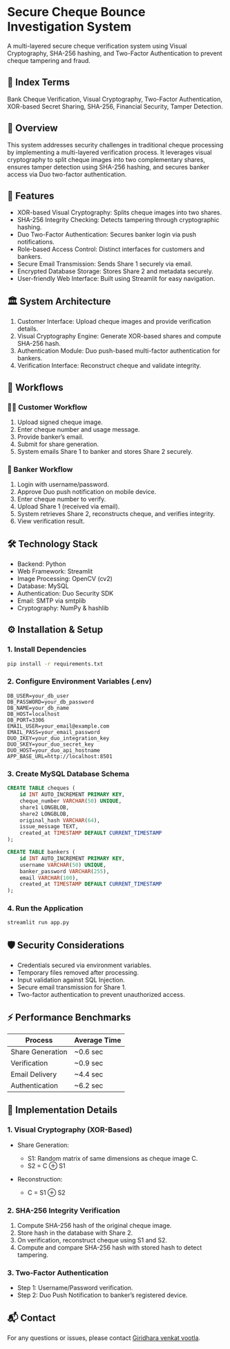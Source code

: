 # Secure Cheque Bounce Investigation System

A multi-layered secure cheque verification system using Visual Cryptography, SHA-256 hashing, and Two-Factor Authentication to prevent cheque tampering and fraud.

## 📑 Index Terms

Bank Cheque Verification, Visual Cryptography, Two-Factor Authentication, XOR-based Secret Sharing, SHA-256, Financial Security, Tamper Detection.

## 📝 Overview

This system addresses security challenges in traditional cheque processing by implementing a multi-layered verification process. It leverages visual cryptography to split cheque images into two complementary shares, ensures tamper detection using SHA-256 hashing, and secures banker access via Duo two-factor authentication.

## 🚀 Features

- XOR-based Visual Cryptography: Splits cheque images into two shares.
- SHA-256 Integrity Checking: Detects tampering through cryptographic hashing.
- Duo Two-Factor Authentication: Secures banker login via push notifications.
- Role-based Access Control: Distinct interfaces for customers and bankers.
- Secure Email Transmission: Sends Share 1 securely via email.
- Encrypted Database Storage: Stores Share 2 and metadata securely.
- User-friendly Web Interface: Built using Streamlit for easy navigation.

## 🏛️ System Architecture

1. Customer Interface: Upload cheque images and provide verification details.
2. Visual Cryptography Engine: Generate XOR-based shares and compute SHA-256 hash.
3. Authentication Module: Duo push-based multi-factor authentication for bankers.
4. Verification Interface: Reconstruct cheque and validate integrity.

## 🔄 Workflows

### 🧑‍💼 Customer Workflow

1. Upload signed cheque image.
2. Enter cheque number and usage message.
3. Provide banker’s email.
4. Submit for share generation.
5. System emails Share 1 to banker and stores Share 2 securely.

### 🏦 Banker Workflow

1. Login with username/password.
2. Approve Duo push notification on mobile device.
3. Enter cheque number to verify.
4. Upload Share 1 (received via email).
5. System retrieves Share 2, reconstructs cheque, and verifies integrity.
6. View verification result.

## 🛠️ Technology Stack

- Backend: Python
- Web Framework: Streamlit
- Image Processing: OpenCV (cv2)
- Database: MySQL
- Authentication: Duo Security SDK
- Email: SMTP via smtplib
- Cryptography: NumPy & hashlib

## ⚙️ Installation & Setup

### 1. Install Dependencies

```bash
pip install -r requirements.txt
```

### 2. Configure Environment Variables (.env)

```
DB_USER=your_db_user
DB_PASSWORD=your_db_password
DB_NAME=your_db_name
DB_HOST=localhost
DB_PORT=3306
EMAIL_USER=your_email@example.com
EMAIL_PASS=your_email_password
DUO_IKEY=your_duo_integration_key
DUO_SKEY=your_duo_secret_key
DUO_HOST=your_duo_api_hostname
APP_BASE_URL=http://localhost:8501
```

### 3. Create MySQL Database Schema

```sql
CREATE TABLE cheques (
    id INT AUTO_INCREMENT PRIMARY KEY,
    cheque_number VARCHAR(50) UNIQUE,
    share1 LONGBLOB,
    share2 LONGBLOB,
    original_hash VARCHAR(64),
    issue_message TEXT,
    created_at TIMESTAMP DEFAULT CURRENT_TIMESTAMP
);

CREATE TABLE bankers (
    id INT AUTO_INCREMENT PRIMARY KEY,
    username VARCHAR(50) UNIQUE,
    banker_password VARCHAR(255),
    email VARCHAR(100),
    created_at TIMESTAMP DEFAULT CURRENT_TIMESTAMP
);
```

### 4. Run the Application

```bash
streamlit run app.py
```

## 🛡️ Security Considerations

- Credentials secured via environment variables.
- Temporary files removed after processing.
- Input validation against SQL Injection.
- Secure email transmission for Share 1.
- Two-factor authentication to prevent unauthorized access.

## ⚡ Performance Benchmarks

| Process             | Average Time |
|--------------------|--------------|
| Share Generation    | ~0.6 sec     |
| Verification        | ~0.9 sec     |
| Email Delivery      | ~4.4 sec     |
| Authentication     | ~6.2 sec     |

## 🧩 Implementation Details

### 1. Visual Cryptography (XOR-Based)

- Share Generation:
  - S1: Random matrix of same dimensions as cheque image C.
  - S2 = C ⊕ S1

- Reconstruction:
  - C = S1 ⊕ S2

### 2. SHA-256 Integrity Verification

1. Compute SHA-256 hash of the original cheque image.
2. Store hash in the database with Share 2.
3. On verification, reconstruct cheque using S1 and S2.
4. Compute and compare SHA-256 hash with stored hash to detect tampering.

### 3. Two-Factor Authentication

- Step 1: Username/Password verification.
- Step 2: Duo Push Notification to banker’s registered device.

## 📬 Contact

For any questions or issues, please contact [Giridhara venkat vootla](vootlagiridharavenkat@gmail.com).
